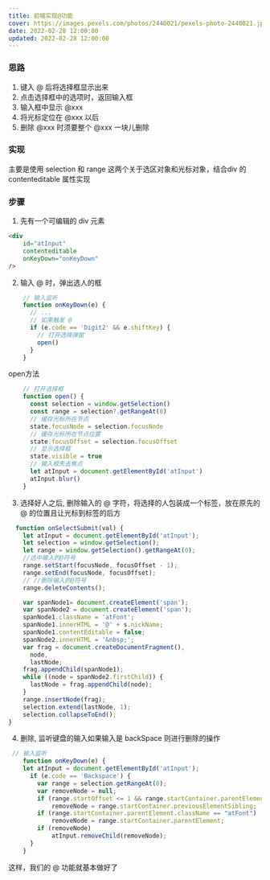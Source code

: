 ```yaml
---
title: 前端实现@功能
cover: https://images.pexels.com/photos/2440021/pexels-photo-2440021.jpeg
date: 2022-02-28 12:00:00
updated: 2022-02-28 12:00:00
---
```

### 思路
1. 键入 @ 后将选择框显示出来
2. 点击选择框中的选项时，返回输入框
3. 输入框中显示 @xxx
4. 将光标定位在 @xxx 以后
5. 删除 @xxx 时须要整个 @xxx 一块儿删除

### 实现
主要是使用 selection 和 range 这两个关于选区对象和光标对象，结合div 的 contenteditable 属性实现

### 步骤
1. 先有一个可编辑的 div 元素
```html
<div
    id="atInput"
    contenteditable
    onKeyDown="onKeyDown"
/>
```
2. 输入 @ 时，弹出选人的框
```javascript
    // 输入监听
    function onKeyDown(e) {
      // ...
      // 如果触发 @
      if (e.code == 'Digit2' && e.shiftKey) {
        // 打开选择弹窗
        open()
      }
    }
```
open方法
```javascript
    // 打开选择框
    function open() {
      const selection = window.getSelection()
      const range = selection?.getRangeAt(0)
      // 缓存光标所在节点
      state.focusNode = selection.focusNode
      // 缓存光标所在节点位置
      state.focusOffset = selection.focusOffset
      // 显示选择框
      state.visible = true
      // 输入框失去焦点
      let atInput = document.getElementById('atInput')
      atInput.blur()
    }
```

3. 选择好人之后, 删除输入的 @ 字符，将选择的人包装成一个标签，放在原先的 @ 的位置且让光标到标签的后方
```javascript
  function onSelectSubmit(val) {
    let atInput = document.getElementById('atInput');
    let selection = window.getSelection();
    let range = window.getSelection().getRangeAt(0);
    //选中输入的@符号
    range.setStart(focusNode, focusOffset - 1);
    range.setEnd(focusNode, focusOffset);
    // //删除输入的@符号
    range.deleteContents();

    var spanNode1= document.createElement('span');
    var spanNode2 = document.createElement('span');
    spanNode1.className = 'atFont';
    spanNode1.innerHTML = '@' + s.nickName;
    spanNode1.contentEditable = false;
    spanNode2.innerHTML = '&nbsp;';
    var frag = document.createDocumentFragment(),
      node,
      lastNode;
    frag.appendChild(spanNode1);
    while ((node = spanNode2.firstChild)) {
      lastNode = frag.appendChild(node);
    }
    range.insertNode(frag);
    selection.extend(lastNode, 1);
    selection.collapseToEnd();
}
```
4. 删除, 监听键盘的输入如果输入是 backSpace 则进行删除的操作
```javascript
 // 输入监听
    function onKeyDown(e) {
    let atInput = document.getElementById('atInput');
      if (e.code == 'Backspace') {
        var range = selection.getRangeAt(0);
        var removeNode = null;
        if (range.startOffset <= 1 && range.startContainer.parentElement.className != "atFont")
            removeNode = range.startContainer.previousElementSibling;
        if (range.startContainer.parentElement.className == "atFont")
            removeNode = range.startContainer.parentElement;
        if (removeNode)
            atInput.removeChild(removeNode);
      }
    }
```

这样，我们的 @ 功能就基本做好了